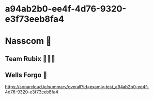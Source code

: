 # a94ab2b0-ee4f-4d76-9320-e3f73eeb8fa4

# Nasscom 💫
## Team Rubix 🏃‍♂️💨
## Wells Forgo 🏨
https://sonarcloud.io/summary/overall?id=examly-test_a94ab2b0-ee4f-4d76-9320-e3f73eeb8fa4
     
